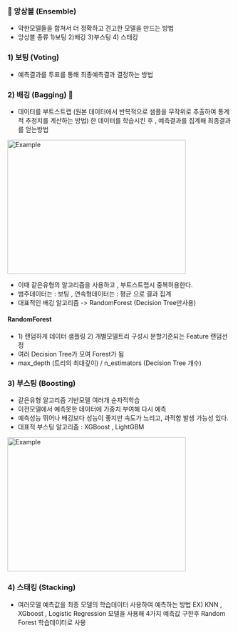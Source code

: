 <h3 id="📌-앙상블-ensemble">📌 앙상블 (Ensemble)</h3>
<ul>
<li>약한모델들을 합쳐서 더 정확하고 견고한 모델을 만드는 방법</li>
<li>앙상블 종류 1)보팅 2)배깅 3)부스팅 4) 스태킹</li>
</ul>
<h3 id="1-보팅-voting">1) 보팅 (Voting)</h3>
<ul>
<li>예측결과를 투표를 통해 최종예측결과 결정하는 방법</li>
</ul>
<h3 id="2-배깅-bagging-🌟">2) 배깅 (Bagging) 🌟</h3>
<ul>
<li>데이터를 부트스트랩 (원본 데이터에서 반복적으로 샘플을 무작위로 추출하여 통계적 추정치를 계산하는 방법) 한 데이터를 학습시킨 후 , 예측결과를 집계해 최종결과를 얻는방법</li>
</ul>
<img alt="Example" height="300px" src="https://velog.velcdn.com/images/victoryone/post/f8df70a5-6492-46fd-8b0d-395c2ddba56b/image.jpg" width="400px" />

<ul>
<li>이때 같은유형의 알고리즘을 사용하고 , 부트스트랩시 중복허용한다.</li>
<li>범주데이터는 : 보팅 , 연속형데이터는 : 평균 으로 결과 집계</li>
<li>대표적인 배깅 알고리즘 -&gt; RandomForest (Decision Tree만사용)</li>
</ul>
<h4 id="randomforest">RandomForest</h4>
<ul>
<li>1) 랜덤하게 데이터 샘플링 2) 개별모델트리 구성시 분할기준되는 Feature 랜덤선정</li>
<li>여러 Decision Tree가 모여 Forest가 됨</li>
<li>max_depth (트리의 최대깊이) / n_estimators (Decision Tree 개수) 
<img alt="" src="https://velog.velcdn.com/images/victoryone/post/76c90ad6-ca3a-45dd-850f-82de0223646e/image.png" /></li>
</ul>
<h3 id="3-부스팅-boosting">3) 부스팅 (Boosting)</h3>
<ul>
<li>같은유형 알고리즘 기반모델 여러개 순차적학습</li>
<li>이전모델에서 예측못한 데이터에 가중치 부여해 다시 예측 </li>
<li>예측성능 뛰어나 배깅보다 성능이 좋지만 속도가 느리고, 과적합 발생 가능성 있다.</li>
<li>대표적 부스팅 알고리즘 : XGBoost , LightGBM </li>
</ul>
<img alt="Example" height="300px" src="https://velog.velcdn.com/images/victoryone/post/a1c218ed-84ca-4f46-8c33-31cb064554eb/image.jpg" width="400px" />

<h3 id="4-스태킹-stacking">4) 스태킹 (Stacking)</h3>
<ul>
<li>여러모델 예측값을 최종 모델의 학습데이터 사용하여 예측하는 방법
EX) KNN , XGboost , Logistic Regression 모델을 사용해 4가지 예측값 구한후 
Random Forest 학습데이터로 사용 </li>
</ul>